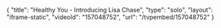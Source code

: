 {
    "title": "Healthy You - Introducing Lisa Chase",
    "type": "solo",
    "layout": "iframe-static",
    "videoId": "157048752",
    "url": "\/tvpembed\/157048752"
}